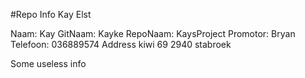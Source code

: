 #Repo Info Kay Elst

<!---naam -->Naam: Kay 
<!---gitnaam -->GitNaam: Kayke
<!---reponaam -->RepoNaam: KaysProject
<!---promotor -->Promotor: Bryan
<!---phone -->Telefoon: 036889574
<!---address -->Address kiwi 69 2940 stabroek <!---end -->

Some useless info